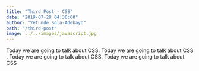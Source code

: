 ```yaml
---
title: "Third Post - CSS"
date: "2019-07-28 04:30:00"
author: "Yetunde Sola-Adebayo"
path: "/third-post"
image: ../../images/javascript.jpg
---
```


Today we are going to talk about CSS. Today we are going to talk about CSS
. Today we are going to talk about CSS. Today we are going to talk about CSS
